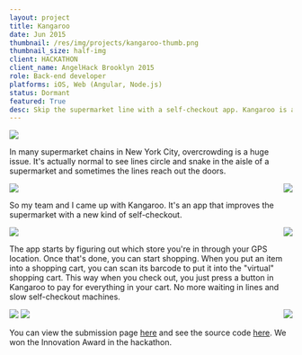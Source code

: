 ```yaml
---
layout: project
title: Kangaroo
date: Jun 2015
thumbnail: /res/img/projects/kangaroo-thumb.png
thumbnail_size: half-img
client: HACKATHON
client_name: AngelHack Brooklyn 2015
role: Back-end developer
platforms: iOS, Web (Angular, Node.js)
status: Dormant
featured: True
desc: Skip the supermarket line with a self-checkout app. Kangaroo is an iOS app that scans barcodes to identify products and places them in a virtual shopping cart. Once a user is satisfied with their selections, they can pay for everything in the app.
---
```


![](http://devchuk.github.io/devchukV1/res/img/portimg/kangaroo/lines.jpg)

In many supermarket chains in New York City, overcrowding is a huge issue. It's actually normal to see lines circle and snake in the aisle of a supermarket and sometimes the lines reach out the doors.

<img class= "himg" src="http://devchuk.github.io/devchukV1/res/img/portimg/kangaroo/loading.png">
<img class="himg" src="http://devchuk.github.io/devchukV1/res/img/portimg/kangaroo/home.png" style="float:right">

So my team and I came up with Kangaroo. It's an app that improves the supermarket with a new kind of self-checkout.

<img class= "himg" src="http://devchuk.github.io/devchukV1/res/img/portimg/kangaroo/surrounding.png">
<img class="himg" src="http://devchuk.github.io/devchukV1/res/img/portimg/kangaroo/prompt.png" style="float:right">

The app starts by figuring out which store you're in through your GPS location. Once that's done, you can start shopping. When you put an item into a shopping cart, you can scan its barcode to put it into the "virtual" shopping cart. This way when you check out, you just press a button in Kangaroo to pay for everything in your cart. No more waiting in lines and slow self-checkout machines.

<img class= "himg" src="http://devchuk.github.io/devchukV1/res/img/portimg/kangaroo/scan.png">
<img class="himg" src="http://devchuk.github.io/devchukV1/res/img/portimg/kangaroo/cart.png" style="float:right">
<img class= "himg" src="http://devchuk.github.io/devchukV1/res/img/portimg/kangaroo/checkout.png">

You can view the submission page [here](http://www.hackathon.io/kangaroo) and see the source code [here](https://github.com/nyc-kangaroo). We won the Innovation Award in the hackathon.
